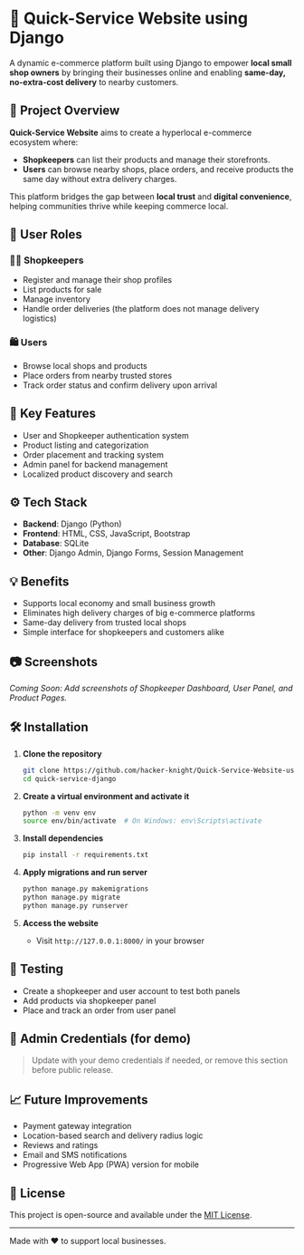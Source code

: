
# 🛒 Quick-Service Website using Django

A dynamic e-commerce platform built using Django to empower **local small shop owners** by bringing their businesses online and enabling **same-day, no-extra-cost delivery** to nearby customers.

## 📌 Project Overview

**Quick-Service Website** aims to create a hyperlocal e-commerce ecosystem where:
- **Shopkeepers** can list their products and manage their storefronts.
- **Users** can browse nearby shops, place orders, and receive products the same day without extra delivery charges.

This platform bridges the gap between **local trust** and **digital convenience**, helping communities thrive while keeping commerce local.

## 👥 User Roles

### 🧑‍💼 Shopkeepers
- Register and manage their shop profiles
- List products for sale
- Manage inventory
- Handle order deliveries (the platform does not manage delivery logistics)

### 🛍️ Users
- Browse local shops and products
- Place orders from nearby trusted stores
- Track order status and confirm delivery upon arrival

## 🚀 Key Features

- User and Shopkeeper authentication system
- Product listing and categorization
- Order placement and tracking system
- Admin panel for backend management
- Localized product discovery and search

## ⚙️ Tech Stack

- **Backend**: Django (Python)
- **Frontend**: HTML, CSS, JavaScript, Bootstrap
- **Database**: SQLite
- **Other**: Django Admin, Django Forms, Session Management

## 💡 Benefits

- Supports local economy and small business growth
- Eliminates high delivery charges of big e-commerce platforms
- Same-day delivery from trusted local shops
- Simple interface for shopkeepers and customers alike

## 📷 Screenshots

*Coming Soon: Add screenshots of Shopkeeper Dashboard, User Panel, and Product Pages.*

## 🛠️ Installation

1. **Clone the repository**
   ```bash
   git clone https://github.com/hacker-knight/Quick-Service-Website-using-Django.git
   cd quick-service-django
   ```

2. **Create a virtual environment and activate it**
   ```bash
   python -m venv env
   source env/bin/activate  # On Windows: env\Scripts\activate
   ```

3. **Install dependencies**
   ```bash
   pip install -r requirements.txt
   ```

4. **Apply migrations and run server**
   ```bash
   python manage.py makemigrations
   python manage.py migrate
   python manage.py runserver
   ```

5. **Access the website**
   - Visit `http://127.0.0.1:8000/` in your browser

## 🧪 Testing

- Create a shopkeeper and user account to test both panels
- Add products via shopkeeper panel
- Place and track an order from user panel

## 🔐 Admin Credentials (for demo)

> Update with your demo credentials if needed, or remove this section before public release.

## 📈 Future Improvements

- Payment gateway integration
- Location-based search and delivery radius logic
- Reviews and ratings
- Email and SMS notifications
- Progressive Web App (PWA) version for mobile

## 📃 License

This project is open-source and available under the [MIT License](LICENSE).

---

Made with ❤️ to support local businesses.
